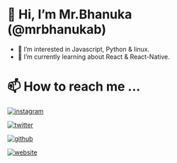 
# 👋 Hi, I’m Mr.Bhanuka (@mrbhanukab)

- 👀 I’m interested in Javascript, Python &  linux.
- 🌱 I’m currently learning about React & React-Native.

  
 # 📫 How to reach me ...   
    
[![instagram](https://img.shields.io/badge/Instagram-@_mr.bhanuka_-%23E1306C?style=for-the-badge&logo=Instagram&logoColor=white)](http://instagram.com/_mr.bhanuka_)

[![twitter](https://img.shields.io/badge/Twitter-mrbhanuka-%2300acee?style=for-the-badge&logo=Twitter&logoColor=white)](https://twitter.com/mrbhanuka)

[![github](https://img.shields.io/badge/Github-mrbhanukab-%23333?style=for-the-badge&logo=GitHub&logoColor=white)](https://github.com/mrbhanukab)

[![website](https://img.shields.io/badge/Github%20Page-mrbhanukab.github.io-lightgrey?style=for-the-badge&logo=GitHubr&logoColor=white)](https://mrbhanukab.github.io/)
